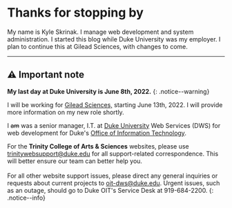 # Thanks for stopping by

My name is Kyle Skrinak. I manage web development and system administration. I started this blog while Duke University was my employer. I plan to continue this at Gilead Sciences, with changes to come.

---

## ⚠ Important note

**My last day at Duke University is June 8th, 2022.**
{: .notice--warning}

I will be working for [Gilead Sciences,](https://www.gilead.com/) starting June 13th, 2022. I will provide more information on my new role shortly.

I ~~am~~ was a senior manager, I.T. at [Duke University](https://duke.edu) Web Services (DWS) for web development for Duke's <a href="https://oit.duke.edu/">Office of Information Technology</a>. 

For the <strong>Trinity College of Arts &amp; Sciences</strong> websites, please use <trinitywebsupport@duke.edu> for all support-related correspondence. This will better ensure our team can better help you.<br><br>
For all other website support issues, please direct any general inquiries or requests about current projects to <a href="mailto:oit-dws@duke.edu">oit-dws@duke.edu</a>. Urgent issues, such as an outage, should go to Duke OIT's Service Desk at 919-684-2200.
{: .notice--info}
